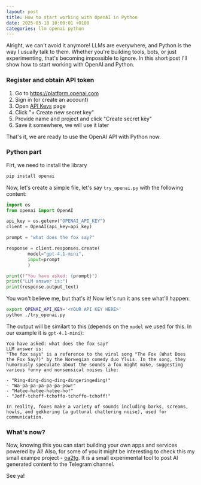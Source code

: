 ```yaml
---
layout: post
title: How to start working with OpenAI in Python
date: 2025-05-18 10:00:01 +0100
categories: llm openai python
---
```


Alright, we can't avoid it anymore! LLMs are everywhere, and Python is the way I usually talk to them. Whether you're building tools, bots, or just experimenting, that's becoming impossible to ignore. In this short post I'll show how to start working with OpenAI and Python.

### Register and obtain API token

1. Go to https://platform.openai.com
2. Sign in (or create an account)
3. Open [API Keys](https://platform.openai.com/api-keys) page
4. Click "+ Create new secret key"
5. Provide name and project and click "Create secret key"
6. Save it somewhere, we will use it later

That's it, we are ready to use the OpenAI API with Python now.

### Python part

Firt, we need to install the library

```bash
pip install openai
```

Now, let's create a simple file, let's say `try_openai.py` with the following content:

```python
import os
from openai import OpenAI

api_key = os.getenv("OPENAI_API_KEY")
client = OpenAI(api_key=api_key)

prompt = "what does the fox say?"

response = client.responses.create(
        model="gpt-4.1-mini",
        input=prompt
        )

print(f"You have asked: {prompt}")
print("LLM answer is:")
print(response.output_text)
```

You won't believe me, but that's it! Now let's run it ans see what'll happen:

```bash
export OPENAI_API_KEY='<YOUR API KEY HERE>'
python ./try_openai.py
```

The output will be similart to this (depends on the `model` we used for this. In our example it is `gpt-4.1-mini`):

```
You have asked: what does the fox say?
LLM answer is:
"The fox says" is a reference to the viral song "The Fox (What Does the Fox Say?)" by the Norwegian comedy duo Ylvis. In the song, they humorously speculate about the sounds a fox might make, suggesting various funny and nonsensical noises like:

- "Ring-ding-ding-ding-dingeringeding!"
- "Wa-pa-pa-pa-pa-pa-pow!"
- "Hatee-hatee-hatee-ho!"
- "Joff-tchoff-tchoffo-tchoffo-tchoff!"

In reality, foxes make a variety of sounds including barks, screams, howls, and gekkering (a guttural chattering noise), used for communication.
```

### What's now?

Now, knowing this you can start building your own apps and services powered by AI! Also, for some of you it might be interesting to check this my small exampe project - [oa2tg](https://github.com/dunterov/oa2tg). It is a small experimental tool to post AI generated content to the Telegram channel.

See ya!
